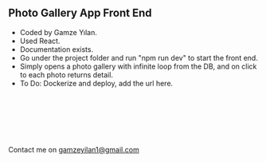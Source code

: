## Photo Gallery App Front End

* Coded by Gamze Yılan.
* Used React.
* Documentation exists.
* Go under the project folder and run "npm run dev" to start the front end.
* Simply opens a photo gallery with infinite loop from the DB, and on click to each photo returns detail.
* To Do: Dockerize and deploy, add the url here.

<br><br><br><br><br><br>
Contact me on gamzeyilan1@gmail.com